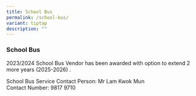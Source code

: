 ```yaml
---
title: School Bus
permalink: /school-bus/
variant: tiptap
description: ""
---
```

<h3>School Bus</h3>
<p>2023/2024 School Bus Vendor has been awarded with option to extend 2 more
years (2025-2026) .</p>
<p>School Bus Service Contact Person: Mr Lam Kwok Mun
<br>Contact Number: 9817 9710</p>